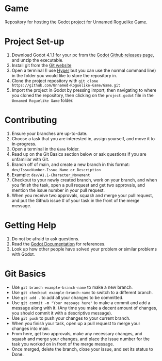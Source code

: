 # Game
Repository for hosting the Godot project for Unnamed Roguelike Game.

# Project Set-up
1. Download Godot 4.1.1 for your pc from the [Godot Github releases page](https://github.com/godotengine/godot/releases), and unzip the executable.
2. Install git from the [Git website](https://git-scm.com/book/en/v2/Getting-Started-Installing-Git)
3. Open a terminal (I use [Hyper](https://hyper.is/) but you can use the normal command line) in the folder you would like to store the repository in.
4. Clone the project repository with `git clone https://github.com/Unnamed-Roguelike-Game/Game.git`
5. Import the project in Godot by pressing import, then navigating to where you cloned the repository, then clicking on the `project.godot` file in the `Unnamed Roguelike Game` folder.

# Contributing
1. Ensure your branches are up-to-date.
2. Choose a task that you are interested in, assign yourself, and move it to in-progress.
3. Open a terminal in the `Game` folder.
4. Read up on the Git Basics section below or ask questions if you are unfamiliar with Git.
5. Branch off of main, and create a new branch in this format: `dev/IssueNumber-Issue_Name_or_Description`
6. Example: `dev/A1.1-Character_Movement`
7. Checkout to your newly created branch, work on your branch, and when you finish the task, open a pull request and get two approvals, and mention the issue number in your pull request.
8. When you receive two approvals, squash and merge your pull request, and put the Github issue # of your task in the front of the merge message.

# Getting Help
1. Do not be afraid to ask questions.
2. Read the [Godot Documentation](https://docs.godotengine.org/en/stable/index.html) for references.
3. Look up how other people have solved your problem or similar problems with Godot.

# Git Basics
- Use `git branch example-branch-name` to make a new branch.
- Use `git checkout example-branch-name` to switch to a different branch.
- Use `git add .` to add all your changes to be committed.
- Use `git commit -m "Your message here"` to make a commit and add a message along with it. (Any time you make a decent amount of changes, you should commit it with a descriptive message).
- Use `git push` to push your changes to your current branch.
- When you finish your task, open up a pull request to merge your changes into main.
- From here, get two approvals, make any necessary changes, and squash and merge your changes, and place the issue number for the task you worked on in front of the merge message.
- Once merged, delete the branch, close your issue, and set its status to Done.

